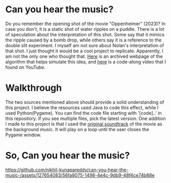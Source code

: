 # Can you hear the music?
Do you remember the opening shot of the movie "Oppenheimer" (2023)? In case you don't, it is a static shot of water ripples on a puddle. There is a lot of speculation about the interpretation of this shot. Some say that it mimics the ripple caused by a bomb drop, while others say it is a reference to the double slit experiment. I myself am not sure about Nolan's interpretation of that shot. I just thought it would be a cool project to replicate. Apparently, I am not the only one who thought that. [Here](https://web.archive.org/web/20160418004149/http://freespace.virgin.net/hugo.elias/graphics/x_water.htm) is an archived webpage of the algorithm that helps simulate this idea, and [here](https://www.youtube.com/watch?v=BZUdGqeOD0w&t=710s&ab_channel=TheCodingTrain) is a code-along video that I found on YouTube.

# Walkthrough
The two sources mentioned above should provide a solid understanding of this project. I believe the resources used Java to code this effect, while I used Python(Pygame). You can find the code file starting with '[code]..' in this repository. If you see multiple files, pick the latest version. One addition I made to this project is that I used the [original soundtrack](https://www.youtube.com/watch?v=4JZ-o3iAJv4&ab_channel=LudwigG%C3%B6ransson-Topic) of the movie as the background music. It will play on a loop until the user closes the Pygame window.

# So, Can you hear the music?
https://github.com/nikhil-kunapareddy/can-you-hear-the-music-/assets/127654083/56fa8075-1498-4e4c-9db9-48f4ce74b88e
